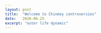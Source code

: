 ```yaml
---
layout: post
title:  "Welcome to Chinmoy controversies"
date:   2020-06-25
excerpt: "outer life dynamic"
---
```

